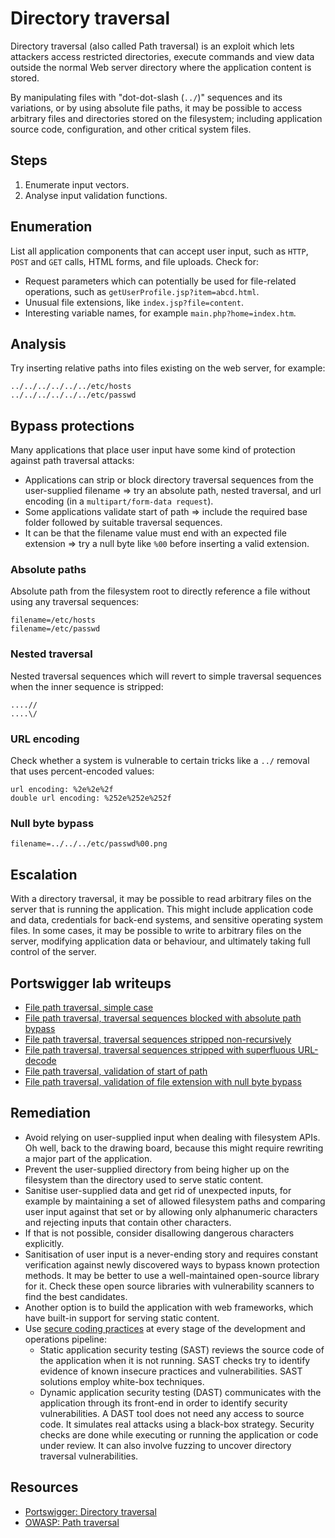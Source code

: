 # Directory traversal

Directory traversal (also called Path traversal) is an exploit which lets attackers access restricted directories, execute commands and view data outside the normal Web server directory where the application content is stored.

By manipulating files with "dot-dot-slash (`../`)" sequences and its variations, or by using absolute file paths, it may be possible to access arbitrary files and directories stored on the filesystem; including application source code, configuration, and other critical system files.

## Steps

1. Enumerate input vectors.
2. Analyse input validation functions.

## Enumeration

List all application components that can accept user input, such as `HTTP`, `POST` and `GET` calls, HTML forms, and file uploads. Check for:

* Request parameters which can potentially be used for file-related operations, such as `getUserProfile.jsp?item=abcd.html`.
* Unusual file extensions, like `index.jsp?file=content`.
* Interesting variable names, for example `main.php?home=index.htm`.

## Analysis

Try inserting relative paths into files existing on the web server, for example:

    ../../../../../../etc/hosts
    ../../../../../../etc/passwd

## Bypass protections

Many applications that place user input have some kind of protection against path traversal attacks:

* Applications can strip or block directory traversal sequences from the user-supplied filename => try an absolute path, nested traversal, and url encoding (in a `multipart/form-data request`).
* Some applications validate start of path => include the required base folder followed by suitable traversal sequences.
* It can be that the filename value must end with an expected file extension => try a null byte like `%00` before inserting a valid extension.

### Absolute paths

Absolute path from the filesystem root to directly reference a file without using any traversal sequences:

    filename=/etc/hosts
    filename=/etc/passwd

### Nested traversal

Nested traversal sequences which will revert to simple traversal sequences when the inner sequence is stripped:

    ....//
    ....\/

### URL encoding

Check whether a system is vulnerable to certain tricks like a `../` removal that uses percent-encoded values:

    url encoding: %2e%2e%2f
    double url encoding: %252e%252e%252f 

### Null byte bypass

    filename=../../../etc/passwd%00.png

## Escalation

With a directory traversal, it may be possible to read arbitrary files on the server that is running the application. This might include application code and data, credentials for back-end systems, and sensitive operating system files. In some cases, it may be possible to write to arbitrary files on the server, modifying application data or behaviour, and ultimately taking full control of the server. 

## Portswigger lab writeups

* [File path traversal, simple case](../burp/traversal/1.md)
* [File path traversal, traversal sequences blocked with absolute path bypass](../burp/traversal/2.md)
* [File path traversal, traversal sequences stripped non-recursively](../burp/traversal/3.md)
* [File path traversal, traversal sequences stripped with superfluous URL-decode](../burp/traversal/4.md)
* [File path traversal, validation of start of path](../burp/traversal/5.md)
* [File path traversal, validation of file extension with null byte bypass](../burp/traversal/6.md)

## Remediation

* Avoid relying on user-supplied input when dealing with filesystem APIs. Oh well, back to the drawing board, because this might require rewriting a major part of the application.
* Prevent the user-supplied directory from being higher up on the filesystem than the directory used to serve static content.
* Sanitise user-supplied data and get rid of unexpected inputs, for example by maintaining a set of allowed filesystem paths and comparing user input against that set or by allowing only alphanumeric characters and rejecting inputs that contain other characters.
* If that is not possible, consider disallowing dangerous characters explicitly.
* Sanitisation of user input is a never-ending story and requires constant verification against newly discovered ways to bypass known protection methods. It may be better to use a well-maintained open-source library for it. Check these open source libraries with vulnerability scanners to find the best candidates.
* Another option is to build the application with web frameworks, which have built-in support for serving static content.
* Use [secure coding practices](https://devsecops.tymyrddin.dev/docs/notes/coding) at every stage of the development and operations pipeline:
  * Static application security testing (SAST) reviews the source code of the application when it is not running. SAST checks try to identify evidence of known insecure practices and vulnerabilities. SAST solutions employ white-box techniques.
  * Dynamic application security testing (DAST) communicates with the application through its front-end in order to identify security vulnerabilities. A DAST tool does not need any access to source code. It simulates real attacks using a black-box strategy. Security checks are done while executing or running the application or code under review. It can also involve fuzzing to uncover directory traversal vulnerabilities.

## Resources

* [Portswigger: Directory traversal](https://portswigger.net/web-security/file-path-traversal)
* [OWASP: Path traversal](https://owasp.org/www-community/attacks/Path_Traversal)
